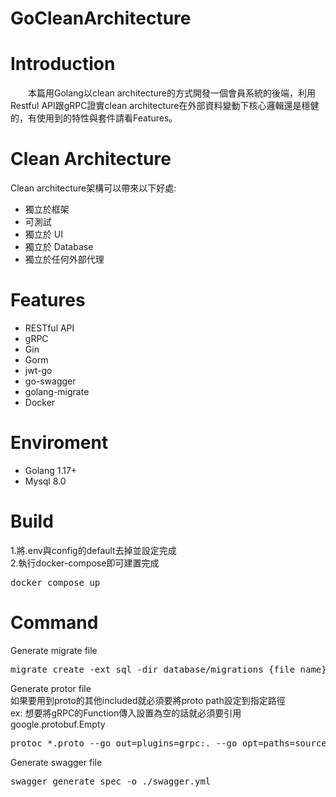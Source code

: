 # GoCleanArchitecture
# Introduction 
&emsp;&emsp;本篇用Golang以clean architecture的方式開發一個會員系統的後端，利用Restful API跟gRPC證實clean architecture在外部資料變動下核心邏輯還是穩健的，有使用到的特性與套件請看Features。

# Clean Architecture
Clean architecture架構可以帶來以下好處:
* 獨立於框架
* 可測試
* 獨立於 UI
* 獨立於 Database
* 獨立於任何外部代理

# Features    
* RESTful API
* gRPC
* Gin
* Gorm
* jwt-go
* go-swagger
* golang-migrate
* Docker 

# Enviroment
* Golang 1.17+
* Mysql 8.0  

# Build
1.將.env與config的default去掉並設定完成<br>
2.執行docker-compose即可建置完成
<div><pre>docker compose up
</pre></div>

# Command
Generate migrate file
<div><pre>migrate create -ext sql -dir database/migrations {file_name}
</pre></div>

Generate protor file<br>
如果要用到proto的其他included就必須要將proto path設定到指定路徑<br>
ex: 想要將gRPC的Function傳入設置為空的話就必須要引用google.protobuf.Empty
<div><pre>protoc *.proto --go_out=plugins=grpc:. --go_opt=paths=source_relative --proto_path={proto_included_path}/include/ --proto_path=.
</pre></div>

Generate swagger file<br>
<div><pre>swagger generate spec -o ./swagger.yml</pre></div>
